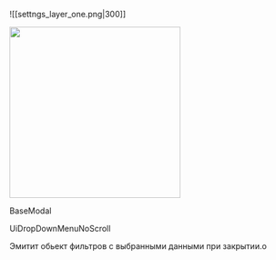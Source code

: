 
![[settngs_layer_one.png|300]]

<img src="~/assets/setting_layer_one.png" width="300">

BaseModal

UiDropDownMenuNoScroll


Эмитит обьект фильтров с выбранными данными при закрытии.о